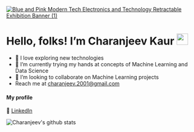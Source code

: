 [![Blue and Pink Modern Tech Electronics and Technology Retractable Exhibition Banner (1)](https://user-images.githubusercontent.com/69391607/170701659-72881be5-437b-4361-b9d5-afa75086527e.png)](https://charanjeevkaur.netlify.app/)

# Hello, folks! I’m Charanjeev Kaur <img src="https://raw.githubusercontent.com/MartinHeinz/MartinHeinz/master/wave.gif" width="30px">
- 👀 I love exploring new technologies
- 🌱 I’m currently trying my hands at concepts of Machine Learning and Data Science
- 💞️ I’m looking to collaborate on Machine Learning projects
- Reach me at charanjeev.2001@gmail.com

#### My profile
👥 [LinkedIn](https://www.linkedin.com/in/keenlearner/)
<!---
Charanjeev-2k2/Charanjeev-2k2 is a ✨ special ✨ repository because its `README.md` (this file) appears on your GitHub profile.
You can click the Preview link to take a look at your changes.
--->

<!---<img src="https://user-images.githubusercontent.com/69391607/145779625-a63f79ff-6c43-407a-b19c-65572a89c86a.png" width=50% height=50%>--->
<!---![Top Langs](https://github-readme-stats.vercel.app/api/top-langs/?username=charanjeev-2k2)--->

![Charanjeev's github stats](https://github-readme-stats.vercel.app/api?username=charanjeev-2k2&count_private=true&show_icons=true&hide_rank=false)

